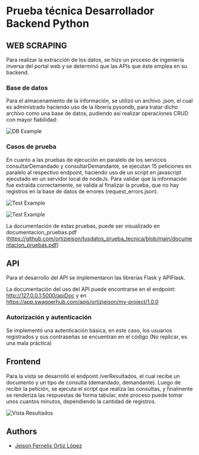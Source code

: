 
# Prueba técnica Desarrollador Backend Python

## WEB SCRAPING
Para realizar la extracción de los datos, se hizo un proceso de ingeniería inversa del portal web y se determinó que las APIs que éste emplea en su backend.

### Base de datos
Para el almacenamiento de la información, se utilizó un archivo .json, el cual es administrado haciendo uso de la librería pysondb, para tratar dicho archivo como una base de datos, pudiendo así realizar operaciones CRUD con mayor fiabilidad:

![DB Example]("https://raw.githubusercontent.com/ortizjeison/tusdatos_prueba_tecnica/main/static/db.png")

### Casos de prueba
En cuanto a las pruebas de ejecución en paralelo de los servicios consultarDemandado y consultarDemandante, se ejecutan 15 peticiones en paralelo al respectivo endpoint, haciendo uso de un script en javascript ejecutado en un servidor local de nodeJs. Para validar que la información fue extraída correctamente, se valida al finalizar la prueba, que no hay registros en la base de datos de errores (request_errors.json).

![Test Example]("https://raw.githubusercontent.com/ortizjeison/tusdatos_prueba_tecnica/main/static/consola_test.png")

![Test Example]("https://raw.githubusercontent.com/ortizjeison/tusdatos_prueba_tecnica/main/static/consola_test2.png")

La documentación de estas pruebas, puede ser visualizado en documentacion_pruebas.pdf (https://github.com/ortizjeison/tusdatos_prueba_tecnica/blob/main/documentacion_pruebas.pdf)

## API

Para el desarrollo del API se implementaron las librerías Flask y APIFlask.

La documentación del uso del API puede encontrarse en el endpoint:
http://127.0.0.1:5000/apiDoc y en https://app.swaggerhub.com/apis/ortizjeison/my-project/1.0.0

### Autorización y autenticación
Se implementó una autenticación básica, en este caso, los usuarios registrados y sus contraseñas se encuentran en el código (No replicar, es una mala práctica)

## Frontend

Para la vista se desarrolló el endpoint /verResultados, el cual recibe un documento y un tipo de consulta (demandado, demandante). Luego de recibir la petición, se ejecuta el script que realiza las consultas, y finalmente se renderiza las respuestas de forma tabular, este proceso puede tomar unos cuantos minutos, dependiendo la cantidad de registros.

![Vista Resultados]("https://raw.githubusercontent.com/ortizjeison/tusdatos_prueba_tecnica/main/static/vista_resultados.png")

## Authors

- [Jeison Fernelix Ortiz López](https://github.com/ortizjeison)

